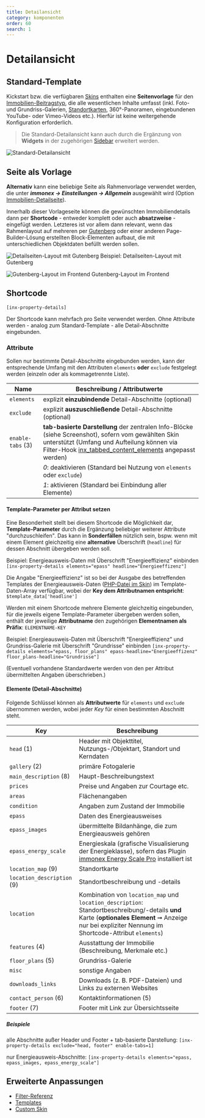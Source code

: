 ```yaml
---
title: Detailansicht
category: komponenten
order: 60
search: 1
---
```


# Detailansicht

## Standard-Template

Kickstart bzw. die verfügbaren [Skins](../anpassung-erweiterung/skins.html) enthalten eine **Seitenvorlage** für den [Immobilien-Beitragstyp](../beitragsarten-taxonomien.html), die alle wesentlichen Inhalte umfasst (inkl. Foto- und Grundriss-Galerien, [Standortkarten](../schnellstart/einrichtung.html#Karten-amp-Umkreissuche), 360°-Panoramen, eingebundenen YouTube- oder Vimeo-Videos etc.). Hierfür ist keine weitergehende Konfiguration erforderlich.

> Die Standard-Detailansicht kann auch durch die Ergänzung von **Widgets** in der zugehörigen [Sidebar](../schnellstart/sidebars.html) erweitert werden.

![Standard-Detailansicht](../assets/scst-property-details-1.jpg)

## Seite als Vorlage

**Alternativ** kann eine beliebige Seite als Rahmenvorlage verwendet werden, die unter ***immonex → Einstellungen → Allgemein*** ausgewählt wird (Option [Immobilien-Detailseite](../schnellstart/einrichtung.html#Immobilien-Detailseite)).

Innerhalb dieser Vorlageseite können die gewünschten Immobiliendetails dann per **Shortcode** - entweder komplett oder auch **absatzweise** - eingefügt werden. Letzteres ist vor allem dann relevant, wenn das Rahmenlayout auf mehreren per [Gutenberg](https://de.wordpress.org/gutenberg/) oder einer anderen Page-Builder-Lösung erstellten Block-Elementen aufbaut, die mit unterschiedlichen Objektdaten befüllt werden sollen.

![Detailseiten-Layout mit Gutenberg](../assets/scst-gutenberg-layout-1.png)
Beispiel: Detailseiten-Layout mit Gutenberg

![Gutenberg-Layout im Frontend](../assets/scst-gutenberg-layout-2.jpg)
Gutenberg-Layout im Frontend

## Shortcode

`[inx-property-details]`

Der Shortcode kann mehrfach pro Seite verwendet werden. Ohne Attribute werden - analog zum Standard-Template - alle Detail-Abschnitte eingebunden.

### Attribute

Sollen nur bestimmte Detail-Abschnitte eingebunden werden, kann der entsprechende Umfang mit den Attributen `elements` **oder** `exclude` festgelegt werden (einzeln oder als kommagetrennte Liste).

| Name | Beschreibung / Attributwerte |
| ---- | ---------------------------- |
| `elements` | explizit **einzubindende** Detail-Abschnitte (optional) |
| `exclude` | explizit **auszuschließende** Detail-Abschnitte (optional) |
| `enable-tabs` (3) | **tab-basierte Darstellung** der zentralen Info-Blöcke (siehe Screenshot), sofern vom gewählten Skin unterstützt (Umfang und Aufteilung können via Filter-Hook [inx_tabbed_content_elements](../anpassung-erweiterung/filter-inx-tabbed-content-elements.html) angepasst werden) |
| | *0*: deaktivieren (Standard bei Nutzung von `elements` oder `exclude`) |
| | *1*: aktivieren (Standard bei Einbindung aller Elemente) |

#### Template-Parameter per Attribut setzen

Eine Besonderheit stellt bei diesem Shortcode die Möglichkeit dar, **Template-Parameter** durch die Ergänzung beliebiger weiterer Attribute "durchzuschleifen". Das kann in **Sonderfällen** nützlich sein, bspw. wenn mit einem Element gleichzeitig eine **alternative** Überschrift (`headline`) für dessen Abschnitt übergeben werden soll.

Beispiel: Energieausweis-Daten mit Überschrift "Energieeffizienz" einbinden
`[inx-property-details elements="epass" headline="Energieeffizenz"]`

Die Angabe "Energieeffizienz" ist so bei der Ausgabe des betreffenden Templates der Energieausweis-Daten ([PHP-Datei im Skin](../anpassung-erweiterung/skins.html)) im Template-Daten-Array verfügbar, wobei der **Key dem Attributnamen entspricht**: `$template_data['headline']`

Werden mit einem Shortcode mehrere Elemente gleichzeitig eingebunden, für die jeweils eigene Template-Parameter übergeben werden sollen, enthält der jeweilige **Attributname** den zugehörigen **Elementnamen als Präfix**: `ELEMENTNAME-KEY`

Beispiel: Energieausweis-Daten mit Überschrift "Energieeffizienz" und Grundriss-Galerie mit Überschrift "Grundrisse" einbinden
`[inx-property-details elements="epass, floor_plans" epass-headline="Energieeffizenz" floor_plans-headline="Grundrisse"]`


(Eventuell vorhandene Standardwerte werden von den per Attribut übermittelten Angaben überschrieben.)

#### Elemente (Detail-Abschnitte)

Folgende Schlüssel können als **Attributwerte** für `elements` und `exclude` übernommen werden, wobei jeder <i>Key</i> für einen bestimmten Abschnitt steht.

| Key | Beschreibung |
| --- | ------------ |
| `head` (1) | Header mit Objekttitel, Nutzungs-/Objektart, Standort und Kerndaten |
| `gallery` (2) | primäre Fotogalerie |
| `main_description` (8) | Haupt-Beschreibungstext |
| `prices` | Preise und Angaben zur Courtage etc. |
| `areas` | Flächenangaben |
| `condition` | Angaben zum Zustand der Immobilie |
| `epass` | Daten des Energieausweises |
| `epass_images` | übermittelte Bildanhänge, die zum Energieausweis gehören |
| `epass_energy_scale` | Energieskala (grafische Visualisierung der Energieklasse), sofern das Plugin [immonex Energy Scale Pro](../systemvoraussetzungen.html#Datenimport-amp-Energieskalen) installiert ist |
| `location_map` (9) | Standortkarte |
| `location_description` (9) | Standortbeschreibung und -details |
| `location` | Kombination von `location_map` und `location_description`: Standortbeschreibung/-details **und** Karte (**optionales Element** ➞ Anzeige nur bei expliziter Nennung im Shortcode-Attribut `elements`) |
| `features` (4) | Ausstattung der Immobilie (Beschreibung, Merkmale etc.) |
| `floor_plans` (5) | Grundriss-Galerie |
| `misc` | sonstige Angaben |
| `downloads_links` | Downloads (z. B. PDF-Dateien) und Links zu externen Websites |
| `contact_person` (6) | Kontaktinformationen (5) |
| `footer` (7) | Footer mit Link zur Übersichtsseite |

##### Beispiele

alle Abschnitte außer Header und Footer + tab-basierte Darstellung:
`[inx-property-details exclude="head, footer" enable-tabs=1]`

nur Energieausweis-Abschnitte:
`[inx-property-details elements="epass, epass_images, epass_energy_scale"]`

## Erweiterte Anpassungen

- [Filter-Referenz](../anpassung-erweiterung/filters-actions.html#Detailansicht)
- [Templates](../anpassung-erweiterung/skins.html#Partiell)
- [Custom Skin](../anpassung-erweiterung/standard-skin.html#Detailansicht)
